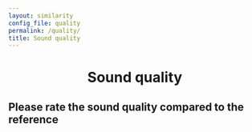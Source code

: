 ```yaml
---
layout: similarity
config_file: quality
permalink: /quality/
title: Sound quality
---
```


<h1 style="text-align: center;">Sound quality</h1>

## Please rate the sound quality compared to the reference
